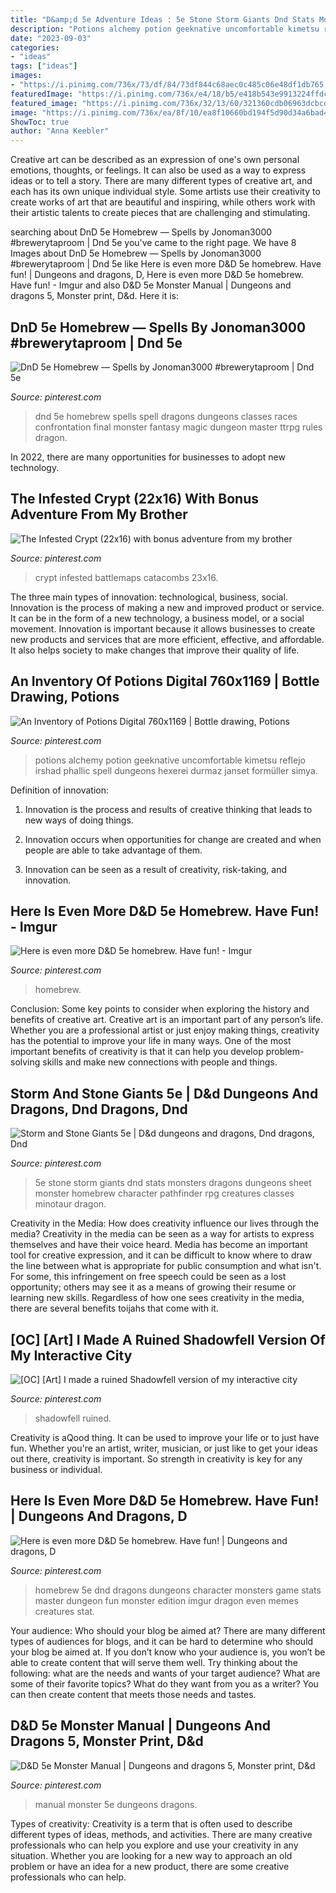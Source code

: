 ```yaml
---
title: "D&amp;d 5e Adventure Ideas : 5e Stone Storm Giants Dnd Stats Monsters Dragons Dungeons Sheet Monster Homebrew Character Pathfinder Rpg Creatures Classes Minotaur Dragon"
description: "Potions alchemy potion geeknative uncomfortable kimetsu reflejo irshad phallic spell dungeons hexerei durmaz janset formüller simya"
date: "2023-09-03"
categories:
- "ideas"
tags: ["ideas"]
images:
- "https://i.pinimg.com/736x/73/df/84/73df844c68aec0c485c06e48df1db765.jpg"
featuredImage: "https://i.pinimg.com/736x/e4/18/b5/e418b543e9913224ffdcc0ff9026fe53.jpg"
featured_image: "https://i.pinimg.com/736x/32/13/60/321360cdb06963dcbcdbdb433b912f71.jpg"
image: "https://i.pinimg.com/736x/ea/8f/10/ea8f10660bd194f5d90d34a6bad45167.jpg"
ShowToc: true
author: "Anna Keebler"
---
```



Creative art can be described as an expression of one's own personal emotions, thoughts, or feelings. It can also be used as a way to express ideas or to tell a story. There are many different types of creative art, and each has its own unique individual style. Some artists use their creativity to create works of art that are beautiful and inspiring, while others work with their artistic talents to create pieces that are challenging and stimulating.

	

		
searching about DnD 5e Homebrew — Spells by Jonoman3000 #brewerytaproom | Dnd 5e you've came to the right page. We have 8 Images about DnD 5e Homebrew — Spells by Jonoman3000 #brewerytaproom | Dnd 5e like Here is even more D&amp;D 5e homebrew. Have fun! | Dungeons and dragons, D, Here is even more D&amp;D 5e homebrew. Have fun! - Imgur and also D&amp;D 5e Monster Manual | Dungeons and dragons 5, Monster print, D&amp;d. Here it is:
		
    
## DnD 5e Homebrew — Spells By Jonoman3000 #brewerytaproom | Dnd 5e

<img loading=lazy src="https://i.pinimg.com/736x/a0/c4/ec/a0c4ec669a802b9f09a4526c718bbd0b.jpg" onerror="this.onerror=null;this.src='https://tse4.mm.bing.net/th?id=OIP.w1hU0A0ymLbURtFMyctUzAHaKe&amp;pid=15.1';" alt="DnD 5e Homebrew — Spells by Jonoman3000 #brewerytaproom | Dnd 5e">

_Source: pinterest.com_

>dnd 5e homebrew spells spell dragons dungeons classes races confrontation final monster fantasy magic dungeon master ttrpg rules dragon. 

	

In 2022, there are many opportunities for businesses to adopt new technology.

    
## The Infested Crypt (22x16) With Bonus Adventure From My Brother

<img loading=lazy src="https://i.pinimg.com/736x/32/13/60/321360cdb06963dcbcdbdb433b912f71.jpg" onerror="this.onerror=null;this.src='https://tse3.mm.bing.net/th?id=OIP.RHs0sZ_3cXETigWQfXs2iwHaFZ&amp;pid=15.1';" alt="The Infested Crypt (22x16) with bonus adventure from my brother">

_Source: pinterest.com_

>crypt infested battlemaps catacombs 23x16. 

	

The three main types of innovation: technological, business, social.
Innovation is the process of making a new and improved product or service. It can be in the form of a new technology, a business model, or a social movement. Innovation is important because it allows businesses to create new products and services that are more efficient, effective, and affordable. It also helps society to make changes that improve their quality of life.

    
## An Inventory Of Potions Digital 760x1169 | Bottle Drawing, Potions

<img loading=lazy src="https://i.pinimg.com/736x/e4/18/b5/e418b543e9913224ffdcc0ff9026fe53.jpg" onerror="this.onerror=null;this.src='https://tse3.mm.bing.net/th?id=OIP.s0AjkB-ZDYDfWdnVfO7bSgHaLZ&amp;pid=15.1';" alt="An Inventory of Potions Digital 760x1169 | Bottle drawing, Potions">

_Source: pinterest.com_

>potions alchemy potion geeknative uncomfortable kimetsu reflejo irshad phallic spell dungeons hexerei durmaz janset formüller simya. 

	

Definition of innovation:
1. Innovation is the process and results of creative thinking that leads to new ways of doing things.
2. Innovation occurs when opportunities for change are created and when people are able to take advantage of them.

3. Innovation can be seen as a result of creativity, risk-taking, and innovation.

    
## Here Is Even More D&amp;D 5e Homebrew. Have Fun! - Imgur

<img loading=lazy src="https://i.pinimg.com/736x/7a/e8/fa/7ae8fab5f994aae857ab208b365e41ac.jpg" onerror="this.onerror=null;this.src='https://tse2.mm.bing.net/th?id=OIP.rTFTKub8fxdfnYPUeCstagHaKf&amp;pid=15.1';" alt="Here is even more D&amp;D 5e homebrew. Have fun! - Imgur">

_Source: pinterest.com_

>homebrew. 

	

Conclusion: Some key points to consider when exploring the history and benefits of creative art.
Creative art is an important part of any person’s life. Whether you are a professional artist or just enjoy making things, creativity has the potential to improve your life in many ways. One of the most important benefits of creativity is that it can help you develop problem-solving skills and make new connections with people and things.

    
## Storm And Stone Giants 5e | D&amp;d Dungeons And Dragons, Dnd Dragons, Dnd

<img loading=lazy src="https://i.pinimg.com/736x/39/94/27/3994270cdf519e7564c847f4ce667dc7.jpg" onerror="this.onerror=null;this.src='https://tse4.mm.bing.net/th?id=OIP.q9NGkPlxRw_iXgC0RltzpAHaKJ&amp;pid=15.1';" alt="Storm and Stone Giants 5e | D&amp;d dungeons and dragons, Dnd dragons, Dnd">

_Source: pinterest.com_

>5e stone storm giants dnd stats monsters dragons dungeons sheet monster homebrew character pathfinder rpg creatures classes minotaur dragon. 

	

Creativity in the Media: How does creativity influence our lives through the media?
Creativity in the media can be seen as a way for artists to express themselves and have their voice heard. Media has become an important tool for creative expression, and it can be difficult to know where to draw the line between what is appropriate for public consumption and what isn't. For some, this infringement on free speech could be seen as a lost opportunity; others may see it as a means of growing their resume or learning new skills. Regardless of how one sees creativity in the media, there are several benefits toijahs that come with it.

    
## [OC] [Art] I Made A Ruined Shadowfell Version Of My Interactive City

<img loading=lazy src="https://i.pinimg.com/736x/ea/8f/10/ea8f10660bd194f5d90d34a6bad45167.jpg" onerror="this.onerror=null;this.src='https://tse4.mm.bing.net/th?id=OIP.FxdZUPVcdma3pa59HIDRHQHaJl&amp;pid=15.1';" alt="[OC] [Art] I made a ruined Shadowfell version of my interactive city">

_Source: pinterest.com_

>shadowfell ruined. 

	

Creativity is aQood thing. It can be used to improve your life or to just have fun. Whether you're an artist, writer, musician, or just like to get your ideas out there, creativity is important. So strength in creativity is key for any business or individual.

    
## Here Is Even More D&amp;D 5e Homebrew. Have Fun! | Dungeons And Dragons, D

<img loading=lazy src="https://i.pinimg.com/736x/73/df/84/73df844c68aec0c485c06e48df1db765.jpg" onerror="this.onerror=null;this.src='https://tse3.mm.bing.net/th?id=OIP.N7DAMKIeh_YFnpjlo8fPJgAAAA&amp;pid=15.1';" alt="Here is even more D&amp;D 5e homebrew. Have fun! | Dungeons and dragons, D">

_Source: pinterest.com_

>homebrew 5e dnd dragons dungeons character monsters game stats master dungeon fun monster edition imgur dragon even memes creatures stat. 

	

Your audience: Who should your blog be aimed at?
There are many different types of audiences for blogs, and it can be hard to determine who should your blog be aimed at. If you don’t know who your audience is, you won’t be able to create content that will serve them well. Try thinking about the following: what are the needs and wants of your target audience? What are some of their favorite topics? What do they want from you as a writer? You can then create content that meets those needs and tastes.

    
## D&amp;D 5e Monster Manual | Dungeons And Dragons 5, Monster Print, D&amp;d

<img loading=lazy src="https://i.pinimg.com/736x/04/e0/2a/04e02a54b07e4fc12369008f0cf01ef1.jpg" onerror="this.onerror=null;this.src='https://tse4.mm.bing.net/th?id=OIP.yYVSNVgklC5wrLh5LKe8TwHaKC&amp;pid=15.1';" alt="D&amp;D 5e Monster Manual | Dungeons and dragons 5, Monster print, D&amp;d">

_Source: pinterest.com_

>manual monster 5e dungeons dragons. 

	

Types of creativity:
Creativity is a term that is often used to describe different types of ideas, methods, and activities. There are many creative professionals who can help you explore and use your creativity in any situation. Whether you are looking for a new way to approach an old problem or have an idea for a new product, there are some creative professionals who can help.

